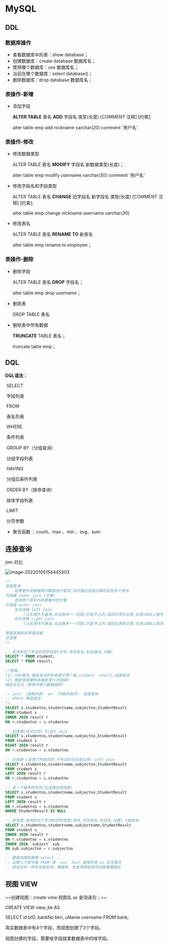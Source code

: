 # MySQL

## DDL

### 数据库操作

- 查看数据库中的表：show database；
- 创建数据库：create database 数据库名；
- 使用哪个数据库：use 数据库名；
- 当前在哪个数据库：select database()；
- 删除数据库：drop database 数据库名；

### 表操作-新增

- 添加字段

  **ALTER TABLE** 表名 **ADD** 字段名 类型(长度) [COMMENT 注释] [约束];

  alter table emp add nickname varchar(20) comment '用户名'

### 表操作-修改

- 修改数据类型

  ALTER TABLE 表名 **MODIFY** 字段名 新数据类型(长度)；

  alter table emp modify username varchar(30) comment '用户名'

- 修改字段名和字段类型

  ALTER TABLE 表名 **CHANGE** 旧字段名 新字段名 类型(长度) [COMMENT 注释] [约束];

  alter table emp change nickname username varchar(30)

- 修改表名

  ALTER TABLE 表名 **RENAME TO** 新表名

  alter table emp rename to employee；

### 表操作-删除

- 删除字段

  ALTER TABLE 表名 **DROP** 字段名；

  alter table emp drop username；

- 删除表

  DROP TABLE 表名

- 删除表中所有数据

  **TRUNCATE** TABLE 表名；

  truncate table emp；



## DQL

**DQL语法：**

​	SELECT 

​					字段列表

​	FROM

​					表名列表

​	WHERE

​					条件列表

​	GROUP BY（分组查询）

​					分组字段列表

​	HAVING

​					分组后条件列表

​	ORDER BY（排序查询）

​					排序字段列表

​	LIMIT

​					分页参数

- 聚合函数 ：count、max 、min 、avg、sum



## 连接查询

join 对比

![image-20220105154445303](C:\Users\Bosco\AppData\Roaming\Typora\typora-user-images\image-20220105154445303.png)



```sql
/*
连接查询
    如需要多张数据表的数据进行查询,则可通过连接运算符实现多个查询
内连接 inner join (交集)
    查询两个表中的结果集中的交集
外连接 outer join
    左外连接 left join
        (以左表作为基准,右边表来一一匹配,匹配不上的,返回左表的记录,右表以NULL填充)
    右外连接 right join
        (以右表作为基准,左边表来一一匹配,匹配不上的,返回右表的记录,左表以NULL填充)
        
等值连接和非等值连接
自连接
*/
 
-- 查询参加了考试的同学信息(学号,学生姓名,科目编号,分数)
SELECT * FROM student;
SELECT * FROM result;
 
/*思路:
(1):分析需求,确定查询的列来源于两个类,student  result,连接查询
(2):确定使用哪种连接查询?(内连接)
确定交叉点（两表中哪个数据相同）

-- join （连接的表） on （判断的条件） 连接查询
-- where 等值查询
*/
SELECT s.studentno,studentname,subjectno,StudentResult
FROM student s
INNER JOIN result r
ON r.studentno = s.studentno
 
-- 右连接(也可实现) Right Join
SELECT s.studentno,studentname,subjectno,StudentResult
FROM student s
RIGHT JOIN result r
ON r.studentno = s.studentno
 
-- 左连接 (查询了所有同学,不考试的也会查出来) Left Join
SELECT s.studentno,studentname,subjectno,StudentResult
FROM student s
LEFT JOIN result r
ON r.studentno = s.studentno
 
-- 查一下缺考的同学(左连接应用场景)
SELECT s.studentno,studentname,subjectno,StudentResult
FROM student s
LEFT JOIN result r
ON r.studentno = s.studentno
WHERE StudentResult IS NULL
 
-- 思考题:查询参加了考试的同学信息(学号,学生姓名,科目名,分数) 3表查询	
SELECT s.studentno,studentname,subjectname,StudentResult
FROM student s
INNER JOIN result r
ON r.studentno = s.studentno
INNER JOIN `subject` sub
ON sub.subjectno = r.subjectno

-- 要查询哪些数据 select...
-- 从哪几个表中查 FROM 表  xxx  Join 连接的表 on 交叉条件
-- 假设存在一种多张表查询，慢慢来，先查询两张表然后再慢慢增加
```



## 视图 VIEW

==创建视图：create view 视图名 as 查询语句；==

CREATE VIEW view_bk AS 

SELECT  id bID, bankNo bkn, uName username FROM bank;

真实数据表中有4个字段，而视图创建了3个字段。

视图创建的字段，需要啥字段就拿数据表中的啥字段。
